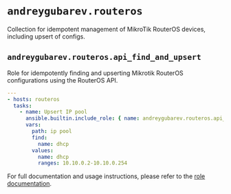 # `andreygubarev.routeros`

Collection for idempotent management of MikroTik RouterOS devices, including upsert of configs.

## `andreygubarev.routeros.api_find_and_upsert`

Role for idempotently finding and upserting Mikrotik RouterOS configurations using the RouterOS API.

```yaml
---
- hosts: routeros
  tasks:
    - name: Upsert IP pool
      ansible.builtin.include_role: { name: andreygubarev.routeros.api_find_and_upsert }
      vars:
        path: ip pool
        find:
          name: dhcp
        values:
          name: dhcp
          ranges: 10.10.0.2-10.10.0.254
```

For full documentation and usage instructions, please refer to the [role documentation](https://github.com/andreygubarev/ansible-routeros/blob/main/roles/api_find_and_upsert/README.md).

